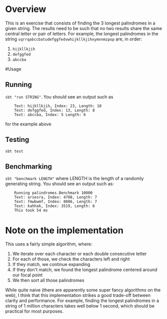 # Overview
This is an exercise that consists of finding the 3 longest palindromes in a given string. The results need to be such that no two results share the same central letter or pair of letters.
For example, the longest palindromes in the string `sqrrqabccbatudefggfedvwhijkllkjihxymnnmzpop` are, in order:

1. `hijkllkjih`
1. `defggfed`
1. `abccba`

#Usage

## Running

`sbt "run STRING"`. You should see an output such as

```
    Text: hijkllkjih, Index: 23, Length: 10
    Text: defggfed, Index: 13, Length: 8
    Text: abccba, Index: 5 Length: 6
```

for the example above

## Testing

`sbt test`

## Benchmarking

`sbt "benchmark LENGTH"` where LENGTH is the length of a randomly generating string. You should see an output such as:

```
    Running palindromes.Benchmark 10000
    Text: arsesra, Index: 4788, Length: 7
    Text: fmwbwmf, Index: 8086, Length: 7
    Text: kahhak, Index: 3519, Length: 6
    This took 54 ms
```

# Note on the implementation

This uses a fairly simple algorithm, where:

1. We iterate over each character or each double consecutive letter
1. For each of those, we check the characters left and right
1. If they match, we continue expanding
1. If they don't match, we found the longest palindrome centered around our focal point
1. We then sort all those palindromes

While quite naive (there are apparently some super fancy algorithms on the web), I think that this implementation strikes a good trade-off between clarity and performance. For example, finding the longest palindromes in a string of 1 million characters takes well below 1 second, which should be practical for most purposes.
